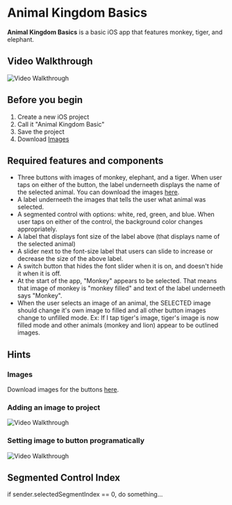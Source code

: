 # Animal Kingdom Basics

**Animal Kingdom Basics** is a basic iOS app that features monkey, tiger, and elephant.

## Video Walkthrough

<img src='http://i.imgur.com/VxnikP1.gif' title='Video Walkthrough' width='' alt='Video Walkthrough' />

## Before you begin

1. Create a new iOS project
2. Call it "Animal Kingdom Basic"
3. Save the project
4. Download [Images](https://github.com/alimir1/animal-kingdom-basic/tree/master/Animal%20Images)

## Required features and components
* Three buttons with images of monkey, elephant, and a tiger. When user taps on either of the button, the label underneeth displays the name of the selected animal. You can download the images [here](https://github.com/alimir1/animal-kingdom-basic/tree/master/Animal%20Images).
* A label underneeth the images that tells the user what animal was selected.
* A segmented control with options: white, red, green, and blue. When user taps on either of the control, the background color changes appropriately.
* A label that displays font size of the label above (that displays name of the selected animal)
* A slider next to the font-size label that users can slide to increase or decrease the size of the above label.
* A switch button that hides the font slider when it is on, and doesn't hide it when it is off.
* At the start of the app, "Monkey" appears to be selected. That means that image of monkey is "monkey filled" and text of the label underneeth says "Monkey".
* When the user selects an image of an animal, the SELECTED image should change it's own image to filled and all other button images change to unfilled mode. Ex: If I tap tiger's image, tiger's image is now filled mode and other animals (monkey and lion) appear to be outlined images.

## Hints

### Images
Download images for the buttons [here](https://github.com/alimir1/animal-kingdom-basic/tree/master/Animal%20Images).

### Adding an image to project
<img src='http://i.imgur.com/I3oagrc.gif' title='Video Walkthrough' width='' alt='Video Walkthrough' />

### Setting image to button programatically
<img src='http://i.imgur.com/NkWHpFi.gif' title='Video Walkthrough' width='' alt='Video Walkthrough' />

## Segmented Control Index
if sender.selectedSegmentIndex == 0, do something...
